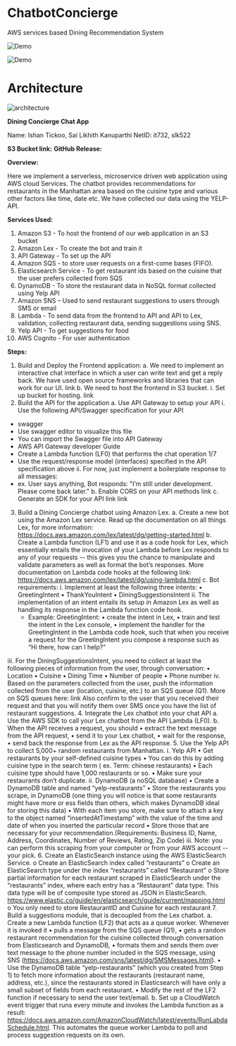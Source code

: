 # ChatbotConcierge

AWS services based Dining Recommendation System

![Demo](https://github.com/sailikhithk/ChatbotConcierge/blob/main/ChatbotConcierge.png)

![Demo](https://github.com/sailikhithk/ChatbotConcierge/blob/main/ChatbotConcierge2.png)

# Architecture

![architecture](https://github.com/sailikhithk/ChatbotConcierge/blob/main/architecture.png)

**Dining Concierge Chat App**

Name: Ishan Tickoo, Sai Likhith Kanuparthi
NetID: it732, slk522

**S3 Bucket link:** 
**GitHub Release:** 

**Overview:**

Here we implement a serverless, microservice driven web application using AWS cloud Services. The chatbot provides recommendations for restaurants in the Manhattan area based on the cuisine type and various other factors like time, date etc. We have collected our data using the YELP-API.

**Services Used:**

1.	Amazon S3 - To host the frontend of our web application in an S3 bucket
2.	Amazon Lex - To create the bot and train it
3.	API Gateway - To set up the API
4.	Amazon SQS - to store user requests on a first-come bases (FIFO).
5.	Elasticsearch Service - To get restaurant ids based on the cuisine that the user prefers collected from SQS
6.	DynamoDB - To store the restaurant data in NoSQL format collected using Yelp API
7.	Amazon SNS – Used to send restaurant suggestions to users through SMS or email
8.	Lambda - To send data from the frontend to API and API to Lex, validation, collecting restaurant data, sending suggestions using SNS.
9.	Yelp API - To get suggestions for food
10.	AWS Cognito - For user authentication

**Steps:**

1.	Build and Deploy the Frontend application:
a.	We need to implement an interactive chat interface in which a user can write text and get a reply back. We have used open source frameworks and libraries that can work for our UI. link
b.	We need to host the frontend in S3 bucket.
i.	Set up bucket for hosting. link
2.	Build the API for the application
a.	Use API Gateway to setup your API 
i.	 Use the following API/Swagger specification for your API 
*  swagger
* Use swagger editor to visualize this file 
* You can import the Swagger file into API Gateway 
* AWS API Gateway developer Guide
* Create a Lambda function (LF0) that performs the chat operation 1/7 
* Use the request/response model (interfaces) specified in the API specification above 
ii. For now, just implement a boilerplate response to all messages: 
* ex. User says anything, Bot responds: "I’m still under development. Please come back later."
b.	Enable CORS on your API methods link
c.	Generate an SDK for your API link link
3. Build a Dining Concierge chatbot using Amazon Lex.
a. Create a new bot using the Amazon Lex service. Read up the documentation on all things Lex, for   more information: https://docs.aws.amazon.com/lex/latest/dg/getting-started.html
b. Create a Lambda function (LF1) and use it as a code hook for Lex, which essentially entails the invocation of your Lambda before Lex responds to any of your requests -- this gives you the chance to manipulate and validate parameters as well as format the bot’s responses. More documentation on Lambda code hooks at the following link: https://docs.aws.amazon.com/lex/latest/dg/using-lambda.html
c. Bot requirements:
i.  Implement at least the following three intents:
•	GreetingIntent
•	ThankYouIntent
•	DiningSuggestionsIntent
    ii. The implementation of an intent entails its setup in Amazon Lex as well as handling its response in the Lambda function code hook.
     * Example: GreetingIntent:
•	create the intent in Lex, 
•	train and test the intent in the Lex console, 
•	 implement the handler for the GreetingIntent in the Lambda code hook, such that when you receive a request for the GreetingIntent you compose a response such as “Hi there, how can I help?”

 iii. For the DiningSuggestionsIntent, you need to collect at least the following pieces of information from the user, through conversation:
•	Location
•	Cuisine
•	Dining Time
•	Number of people
•	Phone number
     iv. Based on the parameters collected from the user, push the information collected from the user (location, cuisine, etc.) to an SQS queue (Q1). More on SQS queues here: link
Also confirm to the user that you received their request and that you will notify them over SMS once you have the list of restaurant suggestions.
4. Integrate the Lex chatbot into your chat API
a. Use the AWS SDK to call your Lex chatbot from the API Lambda (LF0).
b. When the API receives a request, you should 
•	extract the text message from the API request, 
•	send it to your Lex chatbot, 
•	wait for the response, 
•	send back the response from Lex as the API response.
5. Use the Yelp API to collect 5,000+ random restaurants from Manhattan.
i. Yelp API
•	Get restaurants by your self-defined cuisine types
•	You can do this by adding cuisine type in the search term ( ex. Term: chinese restaurants)
•	Each cuisine type should have 1,000 restaurants or so.
•	Make sure your restaurants don’t duplicate.
ii. DynamoDB (a noSQL database)
•	Create a DynamoDB table and named “yelp-restaurants”
•	Store the restaurants you scrape, in DynamoDB (one thing you will notice is that some restaurants might have more or ess fields than others, which makes DynamoDB ideal for storing this data)
•	With each item you store, make sure to attach a key to the object named “insertedAtTimestamp” with the value of the time and date of when you inserted the particular record 
•	Store those that are necessary for your recommendation.(Requirements: Business ID, Name, Address, Coordinates, Number of Reviews, Rating, Zip Code)
iii. Note: you can perform this scraping from your computer or from your AWS account -- your pick.
6.	Create an ElasticSearch instance using the AWS ElasticSearch Service.
o	Create an ElasticSearch index called “restaurants”
o	Create an ElasticSearch type under the index “restaurants” called “Restaurant”
o	Store partial information for each restaurant scraped in ElasticSearch under the “restaurants” index, where each entry has a “Restaurant” data type. This data type will be of composite type stored as JSON in ElasticSearch. https://www.elastic.co/guide/en/elasticsearch/guide/current/mapping.html
o	You only need to store RestaurantID and Cuisine for each restaurant
7.	Build a suggestions module, that is decoupled from the Lex chatbot.
a.	Create a new Lambda function (LF2) that acts as a queue worker. Whenever it is invoked it
•	pulls a message from the SQS queue (Q1),
•	gets a random restaurant recommendation for the cuisine collected through conversation from Elasticsearch and DynamoDB,
•	formats them and sends them over text message to the phone number included in the SQS message, using SNS (https://docs.aws.amazon.com/sns/latest/dg/SMSMessages.html).
•	Use the DynamoDB table “yelp-restaurants” (which you created from Step 1) to fetch more information about the restaurants (restaurant name, address, etc.), since the restaurants stored in Elasticsearch will have only a small subset of fields from each restaurant. 
•	Modify the rest of the LF2 function if necessary to send the user text/email.
b.	Set up a CloudWatch event trigger that runs every minute and invokes the Lambda function as a result: https://docs.aws.amazon.com/AmazonCloudWatch/latest/events/RunLabdaSchedule.html. This automates the queue worker Lambda to poll and process suggestion requests on its own.





